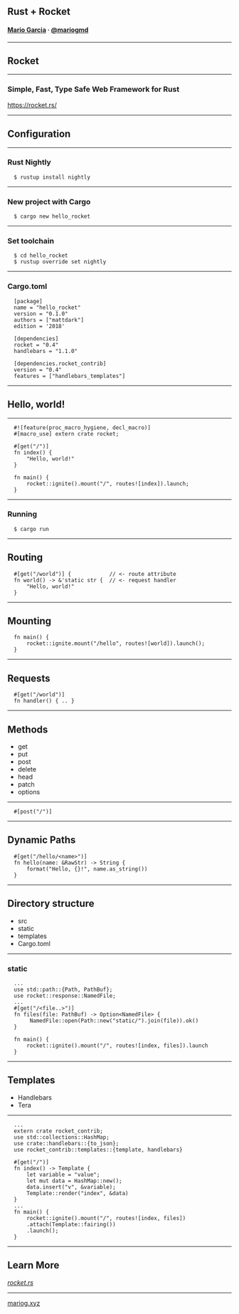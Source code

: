 ## Rust + Rocket

#### [Mario Garcia](https://mariog.xyz) · [@mariogmd](https://twitter.com/mariogmd)

---

## Rocket

----

### Simple, Fast, Type Safe Web Framework for Rust

https://rocket.rs/

---

## Configuration

---

### Rust Nightly

```
  $ rustup install nightly
```

----

### New project with Cargo

```
  $ cargo new hello_rocket
```

----

### Set toolchain

```
  $ cd hello_rocket
  $ rustup override set nightly
```

----

### Cargo.toml

```
  [package]
  name = "hello_rocket"
  version = "0.1.0"
  authors = ["mattdark"]
  edition = '2018'

  [dependencies]
  rocket = "0.4"
  handlebars = "1.1.0"

  [dependencies.rocket_contrib]
  version = "0.4"
  features = ["handlebars_templates"]
```

---

## Hello, world!

----

```
  #![feature(proc_macro_hygiene, decl_macro)]
  #[macro_use] extern crate rocket;
 
  #[get("/")]
  fn index() {
      "Hello, world!"
  }

  fn main() {
      rocket::ignite().mount("/", routes![index]).launch;
  }
```

----

### Running

```
  $ cargo run
```

---

## Routing

```
  #[get("/world")] {            // <- route attribute
  fn world() -> &'static str {  // <- request handler
      "Hello, world!"
  } 
```

---

## Mounting

```
  fn main() {
      rocket::ignite.mount("/hello", routes![world]).launch();
  }
```

---

## Requests

```
  #[get("/world")]
  fn handler() { .. }
```

---

## Methods

- get
- put <!-- .element: class="fragment" -->
- post <!-- .element: class="fragment" -->
- delete <!-- .element: class="fragment" -->
- head <!-- .element: class="fragment" -->
- patch <!-- .element: class="fragment" -->
- options <!-- .element: class="fragment" -->

----

```
  #[post("/")]
```

---

## Dynamic Paths

```
  #[get("/hello/<name>")]
  fn hello(name: &RawStr) -> String {
      format("Hello, {}!", name.as_string())
  }
```

---

## Directory structure

- src
- static <!-- .element: class="fragment" -->
- templates <!-- .element: class="fragment" -->
- Cargo.toml <!-- .element: class="fragment" -->

---

### static

```
  ...
  use std::path::{Path, PathBuf};
  use rocket::response::NamedFile;
  ...
  #[get("/<file..>")]
  fn files(file: PathBuf) -> Option<NamedFile> {
       NamedFile::open(Path::new("static/").join(file)).ok()
  }

  fn main() {
      rocket::ignite().mount("/", routes![index, files]).launch
  }
```

---

## Templates

- Handlebars
- Tera <!-- .element: class="fragment" -->

----

```
  ...
  extern crate rocket_contrib;
  use std::collections::HashMap;
  use crate::handlebars::{to_json};
  use rocket_contrib::templates::{template, handlebars}

  #[get("/")]
  fn index() -> Template {
      let variable = "value";
      let mut data = HashMap::new();
      data.insert("v", &variable);
      Template::render("index", &data)
  }
  ...
  fn main() {
      rocket::ignite().mount("/", routes![index, files])
      .attach(Template::fairing())
      .launch();
  }
```

---

## Learn More

_[rocket.rs](https//rocket.rs/)_

___

[mariog.xyz](https://mariog.xyz/)
